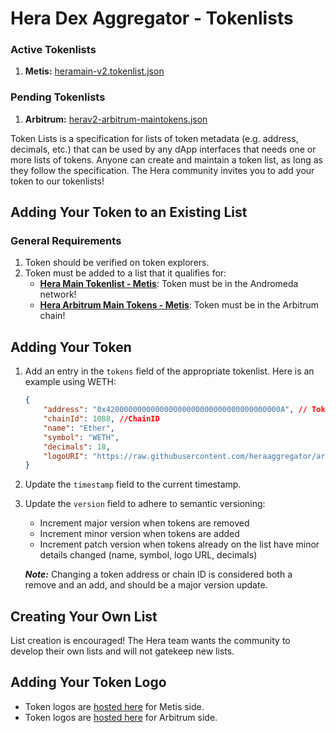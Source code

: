 # Hera Dex Aggregator - Tokenlists

### Active Tokenlists

1. **Metis:** [heramain-v2.tokenlist.json](./heramain-v2.tokenlist.json)

### Pending Tokenlists

1. **Arbitrum:** [herav2-arbitrum-maintokens.json](./herav2-arbitrum-maintokens.json)

Token Lists is a specification for lists of token metadata (e.g. address, decimals, etc.) that can be used by any dApp
interfaces that needs one or more lists of tokens. Anyone can create and maintain a token list, as long as they follow
the specification. The Hera community invites you to add your token to our tokenlists!


## Adding Your Token to an Existing List


### General Requirements
1. Token should be verified on token explorers.
2. Token must be added to a list that it qualifies for:
    * **[Hera Main Tokenlist - Metis](./heramain-v2.tokenlist.json)**: Token must be in the Andromeda network!
    * **[Hera Arbitrum Main Tokens - Metis](./herav2-arbitrum-maintokens.json)**: Token must be in the Arbitrum chain!


## Adding Your Token
1. Add an entry in the `tokens` field of the appropriate tokenlist. Here is an example using WETH:
    ```json
    {
        "address": "0x420000000000000000000000000000000000000A", // Token contract address
        "chainId": 1088, //ChainID
        "name": "Ether",
        "symbol": "WETH",
        "decimals": 18,
        "logoURI": "https://raw.githubusercontent.com/heraaggregator/arbitrum-tokens/main/0xeeeeeeeeeeeeeeeeeeeeeeeeeeeeeeeeeeeeeeee.png" // Logo URL
    }
    ```
2. Update the `timestamp` field to the current timestamp.
3. Update the `version` field to adhere to semantic versioning:

    * Increment major version when tokens are removed
    * Increment minor version when tokens are added
    * Increment patch version when tokens already on the list have minor details changed (name, symbol, logo URL, decimals)

    ***Note:*** Changing a token address or chain ID is considered both a remove and an add, and should be a major version update.


## Creating Your Own List

List creation is encouraged! The Hera team wants the community to develop their own lists and will not gatekeep new lists.


## Adding Your Token Logo

* Token logos are [hosted here](https://github.com/heraaggregator/tokens) for Metis side.
* Token logos are [hosted here](https://github.com/heraaggregator/arbitrum-tokens) for Arbitrum side.
